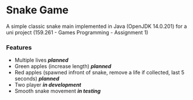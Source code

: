# Snake Game

A simple classic snake main implemented in Java (OpenJDK 14.0.201) for a uni project (159.261 - Games Programming - Assignment 1)

### Features
- Multiple lives ***planned***
- Green apples (increase length) ***planned***
- Red apples (spawned infront of snake, remove a life if collected, last 5 seconds) ***planned***
- Two player ***in development***
- Smooth snake movement ***in testing***
